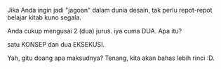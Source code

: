 Jika Anda ingin jadi "jagoan" dalam dunia desain, tak perlu repot-repot belajar kitab kuno segala.

Anda cukup mengusai 2 (dua) jurus. iya cuma DUA. Apa itu?

satu KONSEP dan dua EKSEKUSI.

Yah, gitu doang apa maksudnya? Tenang, kita akan bahas lebih rinci :D.
